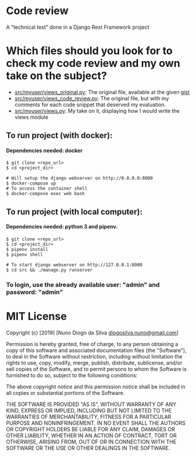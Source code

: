 # Code review

A "technical test" done in a Django Rest Framework project

# Which files should you look for to check my code review and my own take on the subject?

* [src/myuser/views_original.py](https://github.com/nffdiogosilva/code-review/blob/master/src/myuser/views_original.py): The original file, available at the given [gist](https://gist.githubusercontent.com/jbma/3b7e26c595f2e4c05525b0d70f4b3605/raw/ca54b46d8df6694daab596fe246a5cd404b3c30a/views.py)
* [src/myuser/views_code_review.py](https://github.com/nffdiogosilva/code-review/blob/master/src/myuser/views_code_review.py): The original file, but with my comments for each code snippet that deserved my evaluation.
* [src/myuser/views.py](https://github.com/nffdiogosilva/code-review/blob/master/src/myuser/views.py): My take on it, displaying how I would write the views module

## To run project (with docker):

#### Dependencies needed: docker

    $ git clone <repo_url>
    $ cd <project_dir>
    
    # Will setup the django webserver on http://0.0.0.0:8000
    $ docker-compose up 
    # To access the container shell
    $ docker-compose exec web bash

## To run project (with local computer):

#### Dependencies needed: python 3 and pipenv.

    $ git clone <repo_url>
    $ cd <project_dir>
    $ pipenv install
    $ pipenv shell

    # To start django webserver on http://127.0.0.1:8000
    $ cd src && ./manage.py runserver

### To login, use the already available user: "admin" and password: "admin"

# MIT License

Copyright (c) [2019] [Nuno Diogo da Silva diogosilva.nuno@gmail.com]

Permission is hereby granted, free of charge, to any person obtaining a copy
of this software and associated documentation files (the "Software"), to deal
in the Software without restriction, including without limitation the rights
to use, copy, modify, merge, publish, distribute, sublicense, and/or sell
copies of the Software, and to permit persons to whom the Software is
furnished to do so, subject to the following conditions:

The above copyright notice and this permission notice shall be included in all
copies or substantial portions of the Software.

THE SOFTWARE IS PROVIDED "AS IS", WITHOUT WARRANTY OF ANY KIND, EXPRESS OR
IMPLIED, INCLUDING BUT NOT LIMITED TO THE WARRANTIES OF MERCHANTABILITY,
FITNESS FOR A PARTICULAR PURPOSE AND NONINFRINGEMENT. IN NO EVENT SHALL THE
AUTHORS OR COPYRIGHT HOLDERS BE LIABLE FOR ANY CLAIM, DAMAGES OR OTHER
LIABILITY, WHETHER IN AN ACTION OF CONTRACT, TORT OR OTHERWISE, ARISING FROM,
OUT OF OR IN CONNECTION WITH THE SOFTWARE OR THE USE OR OTHER DEALINGS IN THE
SOFTWARE.
